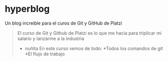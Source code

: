 # hyperblog
Un blog increible para el curos de Git y GitHub de Platzi 
>El curso de Git y Github de Platzi es lo que me hacia para triplicar mi salario y lanzarme a la industria 
>- nuñita
En este curso vemos de todo:
*Todos los comandos de git
*El flujo de trabajo 
